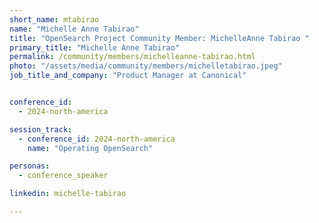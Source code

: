 ```yaml
---
short_name: mtabirao
name: "Michelle Anne Tabirao"
title: "OpenSearch Project Community Member: MichelleAnne Tabirao "
primary_title: "Michelle Anne Tabirao"
permalink: /community/members/michelleanne-tabirao.html
photo: "/assets/media/community/members/michelletabirao.jpeg"
job_title_and_company: "Product Manager at Canonical"


conference_id:
  - 2024-north-america

session_track:
  - conference_id: 2024-north-america
    name: "Operating OpenSearch"

personas:
  - conference_speaker

linkedin: michelle-tabirao

---
```


